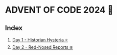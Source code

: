# ADVENT OF CODE 2024 📅

## Index
1. [Day 1 - Historian Hysteria ⭐️](/day1/README.md) 
2. [Day 2 - Red-Nosed Reports ❄️](/day2/README.md)